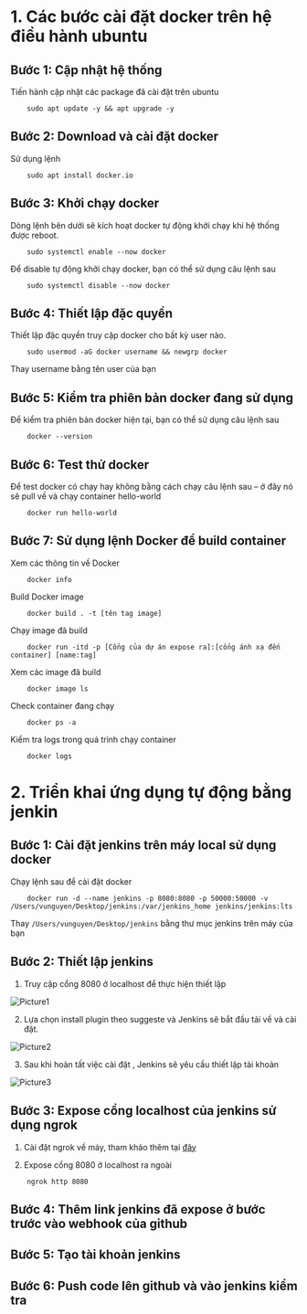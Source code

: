 # 1. Các bước cài đặt docker trên hệ điều hành ubuntu

## Bước 1: Cập nhật hệ thống
Tiến hành cập nhật các package đã cài đặt trên ubuntu
```
    sudo apt update -y && apt upgrade -y
```

## Bước 2: Download và cài đặt docker
Sử dụng lệnh
```
    sudo apt install docker.io
```
## Bước 3: Khởi chạy docker
Dòng lệnh bên dưới sẽ kích hoạt docker tự động khởi chạy khi hệ thống được reboot.
```
    sudo systemctl enable --now docker
```

Để disable tự động khởi chạy docker, bạn có thể sử dụng câu lệnh sau
```
    sudo systemctl disable --now docker
```

## Bước 4: Thiết lập đặc quyền
Thiết lập đặc quyền truy cập docker cho bất kỳ user nào.
```
    sudo usermod -aG docker username && newgrp docker
```
Thay username bằng tên user của bạn

## Bước 5: Kiểm tra phiên bản docker đang sử dụng
Để kiểm tra phiên bản docker hiện tại, bạn có thể sử dụng câu lệnh sau
```
    docker --version
```

## Bước 6: Test thử docker
Để test docker có chạy hay không bằng cách chạy câu lệnh sau – ở đây nó sẽ pull về và chạy container hello-world
```
    docker run hello-world
```

## Bước 7: Sử dụng lệnh Docker để build container
Xem các thông tin về Docker
```
    docker info
```

Build Docker image
```
    docker build . -t [tên tag image]
```

Chạy image đã build
```
    docker run -itd -p [Cổng của dự án expose ra]:[cổng ánh xạ đến container] [name:tag] 
```

Xem các image đã build
```
    docker image ls
```

Check container đang chạy
```
    docker ps -a
```

Kiểm tra logs trong quá trình chạy container
```
    docker logs 
```

# 2. Triển khai ứng dụng tự động bằng jenkin

## Bước 1: Cài đặt jenkins trên máy local sử dụng docker

Chạy lệnh sau để cài đặt docker
```
    docker run -d --name jenkins -p 8080:8080 -p 50000:50000 -v /Users/vunguyen/Desktop/jenkins:/var/jenkins_home jenkins/jenkins:lts
```
Thay `/Users/vunguyen/Desktop/jenkins` bằng thư mục jenkins trên máy của bạn

## Bước 2: Thiết lập jenkins
1. Truy cập cổng 8080 ở localhost để thực hiện thiết lập

![Picture1](https://github.com/vunt201002/booking-pttm/assets/81251420/d0ea46b7-d0b3-47c8-9bcb-b37899607e4e)

2. Lựa chọn install plugin theo suggeste và Jenkins sẽ bắt đầu tải về và cài đặt.  

![Picture2](https://github.com/vunt201002/booking-pttm/assets/81251420/9422581b-d07b-4171-8232-9a37d8b056c3)

3. Sau khi hoàn tất việc cài đặt , Jenkins sẽ yêu cầu thiết lập tài khoản

![Picture3](https://github.com/vunt201002/booking-pttm/assets/81251420/a576ac74-eaaf-4d28-9bca-090ce3842803)

## Bước 3: Expose cổng localhost của jenkins sử dụng ngrok

1. Cài đặt ngrok về máy, tham khảo thêm tại [đây](https://ngrok.com/)

2. Expose cổng 8080 ở localhost ra ngoài
```
    ngrok http 8080
```

## Bước 4: Thêm link jenkins đã expose ở bước trước vào webhook của github

## Bước 5: Tạo tài khoản jenkins

## Bước 6: Push code lên github và vào jenkins kiểm tra

